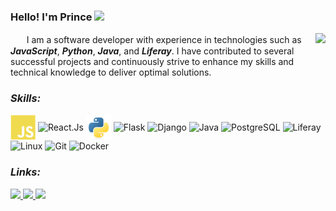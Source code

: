 <div>
  <h3 align="left">
    Hello! I'm Prince
    <img src="https://media.giphy.com/media/hvRJCLFzcasrR4ia7z/giphy.gif" width="25px"/>
  </h3>
  
  <img align="right"
   src="https://media.licdn.com/dms/image/v2/C5622AQGjCXPH2I1zIA/feedshare-shrink_800/feedshare-shrink_800/0/1633380897662?e=1732147200&v=beta&t=nx2f7Ap2c8lmM4UY2MDCVSJPxs0RhRh3AmMpuPCO9f0"
  />
</div>

<div>
ㅤㅤI am a software developer with experience in technologies such as <i><b>JavaScript</b></i>, <i><b>Python</b></i>, <i><b>Java</b></i>, and <i><b>Liferay</b></i>. I have contributed to several successful projects and continuously strive to enhance my skills and technical knowledge to deliver optimal solutions.
</div>

<h3 align=""><i>Skills:</i></h3>
<div align="">
  <img align="center" alt="JavaScript" height="40" width="40" src="https://raw.githubusercontent.com/devicons/devicon/master/icons/javascript/javascript-plain.svg"/>
  <!-- <img align="center" alt="Typescript" height="40" width="40" src="https://cdn.jsdelivr.net/gh/devicons/devicon/icons/typescript/typescript-plain.svg"/> -->
  <img align="center" alt="React.Js" height="40" width="40" src="https://cdn.jsdelivr.net/gh/devicons/devicon/icons/react/react-original.svg"/>
  <img align="center" alt="Python" height="40" width="40" src="https://raw.githubusercontent.com/devicons/devicon/master/icons/python/python-original.svg"/>
  <img align="center" alt="Flask" height="40" width="40" src="https://cdn.jsdelivr.net/gh/devicons/devicon/icons/flask/flask-original.svg"/>
  <img align="center" alt="Django" height="40" width="40" src="https://cdn.jsdelivr.net/gh/devicons/devicon/icons/django/django-plain.svg"/>
  <img align="center" alt="Java" height="40" width="40" src="https://cdn.jsdelivr.net/gh/devicons/devicon/icons/java/java-original.svg"/>
  <img align="center" alt="PostgreSQL" height="40" width="40" src="https://cdn.jsdelivr.net/gh/devicons/devicon/icons/postgresql/postgresql-original.svg"/>
  <img align="center" alt="Liferay" height="65" width="65" src="https://avatars.githubusercontent.com/u/131436?s=280&v=4"/>
  <img align="center" alt="Linux" height="40" width="40" src="https://cdn.jsdelivr.net/gh/devicons/devicon/icons/linux/linux-original.svg"/>
  <img align="center" alt="Git" height="40" width="40" src="https://cdn.jsdelivr.net/gh/devicons/devicon/icons/git/git-original.svg"/>
  <img align="center" alt="Docker" height="40" width="40" src="https://cdn.jsdelivr.net/gh/devicons/devicon/icons/docker/docker-plain.svg"/>
</div>

<h3><i>Links:</i></h3>
<div align="">
<a href="https://www.linkedin.com/in/prince-neres" target="_blank">
  <img src="https://img.shields.io/badge/LinkedIn-0077B5?style=for-the-badge&logo=linkedin&logoColor=white">
</a>
<a href="mailto:prince.neres@gmail.com" target="_blank">
  <img src="https://img.shields.io/badge/Gmail-D14836?style=for-the-badge&logo=gmail&logoColor=white">
</a>
<a href="https://princeneres.dev" target="_blank">
  <img src="https://img.shields.io/badge/website-000000?style=for-the-badge&logo=About.me&logoColor=white">
</a>
</div>
